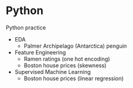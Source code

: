 # Python
Python practice

- EDA
  - Palmer Archipelago (Antarctica) penguin
- Feature Engineering 
  - Ramen ratings (one hot encoding)
  - Boston house prices (skewness) 
- Supervised Machine Learning 
  - Boston house prices (linear regression)
